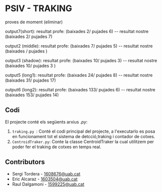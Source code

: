 # PSIV - TRAKING

proves de moment (eliminar)

output7(short):   resultat profe: (baixades 2/ pujades 6)  -- resultat nostre (baixades 2/ pujades 7) 

output2 (middle):   resultat profe: (baixades 7/ pujades 5)  -- resultat nostre (baixades / pujades ) 

output3 (shadow):   resultat profe: (baixades 10/ pujades 3)  -- resultat nostre (baixades 10/ pujades 3 ) 

output5 (long1):   resultat profe: (baixades 24/ pujades 8)  -- resultat nostre (baixades 31/ pujades 17) 

output6 (long2):   resultat profe: (baixades 133/ pujades 6)  -- resultat nostre (baixades 153/ pujades 14) 


## Codi
El projecte conté els següents arxius *.py*:
1. ``traking.py ``: Conté el codi principal del projecte, a l'executarlo es posa en funcionament tot el sistema de detcció,traking i contador de cotxes.
2. ``CentroidTraker.py``: Conte la classe CentroidTraker la cual utilitzem per poder fer el traking de cotxes en temps real.







## Contributors
* Sergi Tordera - 1608676@uab.cat
* Eric Alcaraz - 1603504@uab.cat                
* Raul Dalgamoni - 1599225@uab.cat
